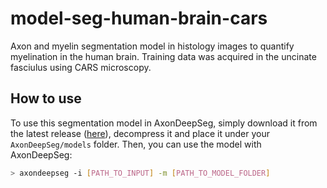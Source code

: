 # model-seg-human-brain-cars
Axon and myelin segmentation model in histology images to quantify myelination in the human brain. Training data was acquired in the uncinate fasciulus using CARS microscopy.

## How to use
To use this segmentation model in AxonDeepSeg, simply download it from the latest release ([here]([url](https://github.com/axondeepseg/model-seg-human-brain-cars/releases/download/r20250716/model_seg_axon_myelin_human_exvivo_cars.zip))), decompress it and place it under your `AxonDeepSeg/models` folder. Then, you can use the model with AxonDeepSeg:
```bash
> axondeepseg -i [PATH_TO_INPUT] -m [PATH_TO_MODEL_FOLDER]
```
